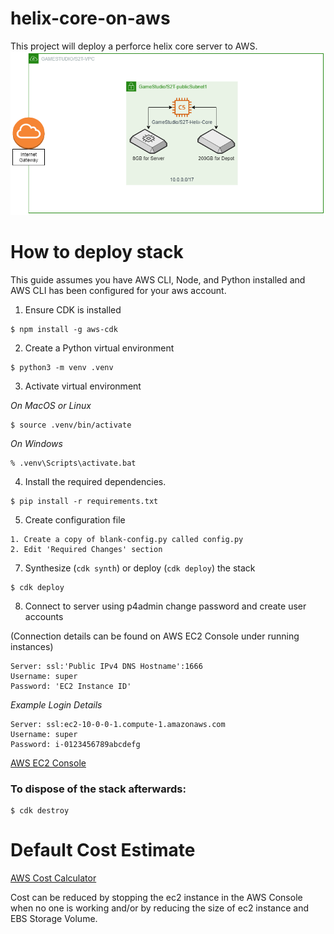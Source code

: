 # helix-core-on-aws
This project will deploy a perforce helix core server to AWS.
![Achitecture Diagram](/ArchitectureDiagram.png)

# How to deploy stack
This guide assumes you have AWS CLI, Node, and Python installed and AWS CLI has been configured for your aws account.

1. Ensure CDK is installed
```
$ npm install -g aws-cdk
```

2. Create a Python virtual environment
```
$ python3 -m venv .venv
```

3. Activate virtual environment

_On MacOS or Linux_
```
$ source .venv/bin/activate
```

_On Windows_
```
% .venv\Scripts\activate.bat
```

4. Install the required dependencies.

```
$ pip install -r requirements.txt
```

5. Create configuration file
```
1. Create a copy of blank-config.py called config.py
2. Edit 'Required Changes' section
```


7. Synthesize (`cdk synth`) or deploy (`cdk deploy`) the stack

```
$ cdk deploy
```

8. Connect to server using p4admin change password and create user accounts

(Connection details can be found on AWS EC2 Console under running instances)
```
Server: ssl:'Public IPv4 DNS Hostname':1666
Username: super
Password: 'EC2 Instance ID' 
```
_Example Login Details_
```
Server: ssl:ec2-10-0-0-1.compute-1.amazonaws.com
Username: super
Password: i-0123456789abcdefg
```
[AWS EC2 Console](https://us-east-1.console.aws.amazon.com/ec2/v2/)

### To dispose of the stack afterwards:

```
$ cdk destroy
```

# Default Cost Estimate
[AWS Cost Calculator](https://calculator.aws/#/estimate?id=7ceb3ca8e571957d53f0821077429235a785bac5)

Cost can be reduced by stopping the ec2 instance in the AWS Console when no one is working and/or by reducing the size of ec2 instance and EBS Storage Volume.